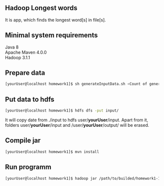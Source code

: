 Hadoop Longest words
--

It is app, which finds the longest word[s] in file[s].

Minimal system requirements
--

Java 8  
Apache Maven 4.0.0  
Hadoop 3.1.1  


Prepare data
--
```sh
[yourUser@localhost homework1]$ sh generateInputData.sh <Count of generated words>
```

Put data to hdfs
--
```sh
[yourUser@localhost homework1]$ hdfs dfs -put input/
```
It will copy date from ./input to hdfs user/**yourUser**/input. Apart from it, folders user/**yourUser**/input and /user/**yourUser**/output/ will be erased.

Compile jar
--
```sh
[yourUser@localhost homework1]$ mvn install
```

Run programm
--
```sh
[yourUser@localhost homework1]$ hadoop jar /path/to/builded/homework1-1.0-SNAPSHOT-jar-with-dependencies.jar input output
```
